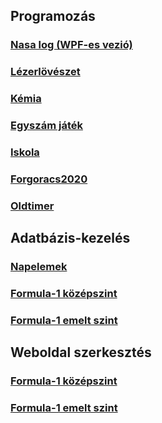 ## Programozás  
### [Nasa log (WPF-es vezió)](https://github.com/BognarPal/Jedlik_FeladatMegoldasok/tree/master/%C3%89retts%C3%A9gi%20feladatsorok/NasaLog%20-%20WPF)  
### [Lézerlövészet](https://github.com/BognarPal/Jedlik_FeladatMegoldasok/tree/master/%C3%89retts%C3%A9gi%20feladatsorok/L%C3%A9zerl%C3%B6v%C3%A9szet)  
### [Kémia](https://github.com/BognarPal/Jedlik_FeladatMegoldasok/tree/master/%C3%89retts%C3%A9gi%20feladatsorok/Kemia)
### [Egyszám játék](https://github.com/BognarPal/Jedlik_FeladatMegoldasok/tree/master/%C3%89retts%C3%A9gi%20feladatsorok/Egyszamjatek)
### [Iskola](https://github.com/BognarPal/Jedlik_FeladatMegoldasok/tree/master/%C3%89retts%C3%A9gi%20feladatsorok/Iskola)
### [Forgoracs2020](https://github.com/BognarPal/Jedlik_FeladatMegoldasok/tree/master/%C3%89retts%C3%A9gi%20feladatsorok/Forgoracs2020)
### [Oldtimer](https://github.com/BognarPal/Jedlik_FeladatMegoldasok/tree/master/%C3%89retts%C3%A9gi%20feladatsorok/Oldtimer%20-%20WEB%20&%20SQL)

## Adatbázis-kezelés  
### [Napelemek](https://github.com/BognarPal/Jedlik_FeladatMegoldasok/tree/master/%C3%89retts%C3%A9gi%20feladatsorok/Napelemek%20-%20SQL)  
### [Formula-1 középszint](https://github.com/BognarPal/Jedlik_FeladatMegoldasok/tree/master/%C3%89retts%C3%A9gi%20feladatsorok/Formula-1)  
### [Formula-1 emelt szint](https://github.com/BognarPal/Jedlik_FeladatMegoldasok/tree/master/%C3%89retts%C3%A9gi%20feladatsorok/Formula-1%20emelt)

## Weboldal szerkesztés  
### [Formula-1 középszint](https://github.com/BognarPal/Jedlik_FeladatMegoldasok/tree/master/%C3%89retts%C3%A9gi%20feladatsorok/Formula-1)  
### [Formula-1 emelt szint](https://github.com/BognarPal/Jedlik_FeladatMegoldasok/tree/master/%C3%89retts%C3%A9gi%20feladatsorok/Formula-1%20emelt)
